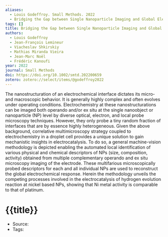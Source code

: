 ```yaml
---
aliases:
  - Louis Godeffroy. Small Methods. 2022
  - Bridging the Gap between Single Nanoparticle Imaging and Global Electrochemical Response by Correlative Microscopy Assisted By Machine Vision
tags: []
title: Bridging the Gap between Single Nanoparticle Imaging and Global Electrochemical Response by Correlative Microscopy Assisted By Machine Vision
authors:
  - Louis Godeffroy
  - Jean-François Lemineur
  - Viacheslav Shkirskiy
  - Mathias Miranda Vieira
  - Jean-Marc Noël
  - Frédéric Kanoufi
year: 2022
journal: Small Methods
doi: https://doi.org/10.1002/smtd.202200659
zotero: zotero://select/items/@godeffroy2022
---
```

<!-- START_ABSTRACT -->
The nanostructuration of an electrochemical interface dictates its micro- and macroscopic behavior. It is generally highly complex and often evolves under operating conditions. Electrochemistry at these nanostructurations can be imaged both operando and/or ex situ at the single nanoobject or nanoparticle (NP) level by diverse optical, electron, and local probe microscopy techniques. However, they only probe a tiny random fraction of interfaces that are by essence highly heterogeneous. Given the above background, correlative multimicroscopy strategy coupled to electrochemistry in a droplet cell provides a unique solution to gain mechanistic insights in electrocatalysis. To do so, a general machine-vision methodology is depicted enabling the automated local identification of various physical and chemical descriptors of NPs (size, composition, activity) obtained from multiple complementary operando and ex situ microscopy imaging of the electrode. These multifarious microscopically probed descriptors for each and all individual NPs are used to reconstruct the global electrochemical response. Herein the methodology unveils the competing processes involved in the electrocatalysis of hydrogen evolution reaction at nickel based NPs, showing that Ni metal activity is comparable to that of platinum.
<!-- END_ABSTRACT -->

<!-- START_TEMPLATE -->
# {{title}}

- Source:
- Tags: 
<!-- END_TEMPLATE -->